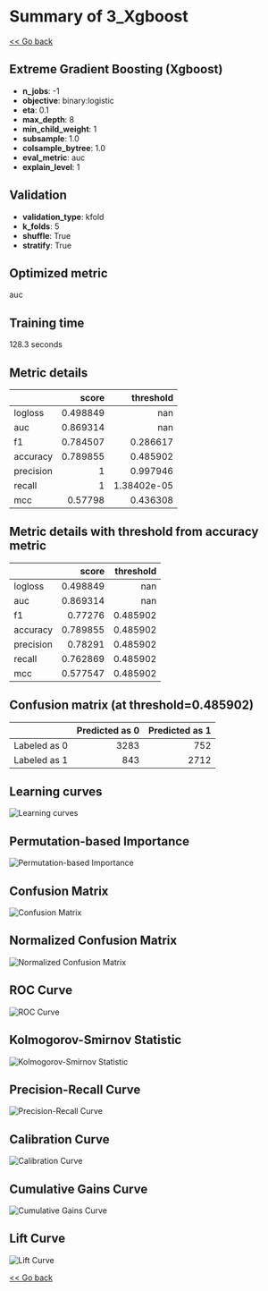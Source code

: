 # Summary of 3_Xgboost

[<< Go back](../README.md)


## Extreme Gradient Boosting (Xgboost)
- **n_jobs**: -1
- **objective**: binary:logistic
- **eta**: 0.1
- **max_depth**: 8
- **min_child_weight**: 1
- **subsample**: 1.0
- **colsample_bytree**: 1.0
- **eval_metric**: auc
- **explain_level**: 1

## Validation
 - **validation_type**: kfold
 - **k_folds**: 5
 - **shuffle**: True
 - **stratify**: True

## Optimized metric
auc

## Training time

128.3 seconds

## Metric details
|           |    score |     threshold |
|:----------|---------:|--------------:|
| logloss   | 0.498849 | nan           |
| auc       | 0.869314 | nan           |
| f1        | 0.784507 |   0.286617    |
| accuracy  | 0.789855 |   0.485902    |
| precision | 1        |   0.997946    |
| recall    | 1        |   1.38402e-05 |
| mcc       | 0.57798  |   0.436308    |


## Metric details with threshold from accuracy metric
|           |    score |   threshold |
|:----------|---------:|------------:|
| logloss   | 0.498849 |  nan        |
| auc       | 0.869314 |  nan        |
| f1        | 0.77276  |    0.485902 |
| accuracy  | 0.789855 |    0.485902 |
| precision | 0.78291  |    0.485902 |
| recall    | 0.762869 |    0.485902 |
| mcc       | 0.577547 |    0.485902 |


## Confusion matrix (at threshold=0.485902)
|              |   Predicted as 0 |   Predicted as 1 |
|:-------------|-----------------:|-----------------:|
| Labeled as 0 |             3283 |              752 |
| Labeled as 1 |              843 |             2712 |

## Learning curves
![Learning curves](learning_curves.png)

## Permutation-based Importance
![Permutation-based Importance](permutation_importance.png)
## Confusion Matrix

![Confusion Matrix](confusion_matrix.png)


## Normalized Confusion Matrix

![Normalized Confusion Matrix](confusion_matrix_normalized.png)


## ROC Curve

![ROC Curve](roc_curve.png)


## Kolmogorov-Smirnov Statistic

![Kolmogorov-Smirnov Statistic](ks_statistic.png)


## Precision-Recall Curve

![Precision-Recall Curve](precision_recall_curve.png)


## Calibration Curve

![Calibration Curve](calibration_curve_curve.png)


## Cumulative Gains Curve

![Cumulative Gains Curve](cumulative_gains_curve.png)


## Lift Curve

![Lift Curve](lift_curve.png)



[<< Go back](../README.md)
